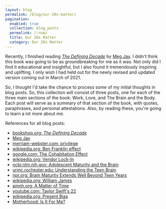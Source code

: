```yaml
---
layout: blog
permalink: /blog/our-20s-matter/
pagination:
  enabled: true
  collection: blog_posts
  permalink: /:num/
  title: Our 20s Matter
  category: Our 20s Matter
---
```


Recently, I finished reading [_The Defining Decade_](https://megjay.com/the-defining-decade/) by [Meg Jay](https://megjay.com). I didn't think this book was going to be as groundbreaking for me as it was. Not only did I find it educational and insightful, but I also found it tremendously inspiring and uplifting. I only wish I had held out for the newly revised and updated version coming out in March of 2021.

So, I thought I'd take the chance to process some of my initial thoughts in blog posts. So, this collection will consist of three posts, one for each of the three main sections of the book: Work, Love, and The Brain and the Body. Each post will serve as a summary of that section of the book, with quotes, paraphrases, and personal attestations. Also, by reading these, you're going to learn a lot more about me.

References for all blog posts:

* [bookshop.org: _The Defining Decade_](https://megjay.com/the-defining-decade/)
* [Meg Jay](https://megjay.com)
* [merriam-webster.com: privilege](https://www.merriam-webster.com/dictionary/privilege)
* [wikipedia.org: Ben Franklin effect](https://en.wikipedia.org/wiki/Ben_Franklin_effect)
* [google.com: The Cohabitation Effect](https://www.google.com/search?q=the+cohabitation+effect)
* [wikipedia.org: Vendor Lock-In](https://en.wikipedia.org/wiki/Vendor_lock-in)
* [ncbi.nlm.nih.gov: Adolescent Maturity and the Brain](https://www.ncbi.nlm.nih.gov/pmc/articles/PMC2892678/)
* [urmc.rochester.edu: Understanding the Teen Brain](https://www.urmc.rochester.edu/encyclopedia/content.aspx?ContentTypeID=1&ContentID=3051#:~:text=Good%20judgment%20isn't%20something,cortex%2C%20the%20brain's%20rational%20part)
* [npr.org: Brain Maturity Extends Well Beyond Teen Years](https://www.npr.org/templates/story/story.php?storyId=141164708)
* [wikipedia.org: William James](https://en.wikipedia.org/wiki/William_James)
* [amnh.org: A Matter of Time](https://www.amnh.org/exhibitions/einstein/time/a-matter-of-time#:~:text=In%20the%20Special%20Theory%20of,on%20your%20frame%20of%20reference.&text=The%20faster%20a%20clock%20moves,a%20different%20frame%20of%20reference)
* [youtube.com: Taylor Swift's 22](https://www.youtube.com/watch?v=AgFeZr5ptV8)
* [wikipedia.org: Present Bias](https://en.wikipedia.org/wiki/Present_bias)
* [Motherhood: Is It For Me?](https://www.motherhoodisitforme.com/)
